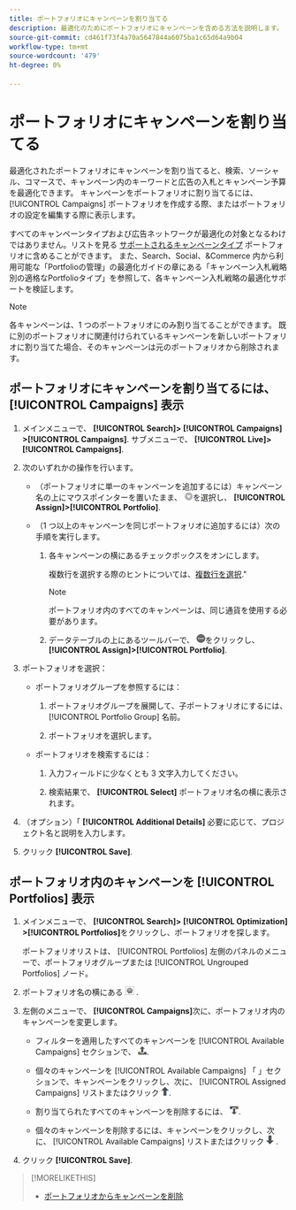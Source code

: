 ```yaml
---
title: ポートフォリオにキャンペーンを割り当てる
description: 最適化のためにポートフォリオにキャンペーンを含める方法を説明します。
source-git-commit: cd461f73f4a70a5647844a6075ba1c65d64a9b04
workflow-type: tm+mt
source-wordcount: '479'
ht-degree: 0%

---
```


# ポートフォリオにキャンペーンを割り当てる

最適化されたポートフォリオにキャンペーンを割り当てると、検索、ソーシャル、コマースで、キャンペーン内のキーワードと広告の入札とキャンペーン予算を最適化できます。 キャンペーンをポートフォリオに割り当てるには、 [!UICONTROL Campaigns] ポートフォリオを作成する際、またはポートフォリオの設定を編集する際に表示します。

すべてのキャンペーンタイプおよび広告ネットワークが最適化の対象となるわけではありません。リストを見る [サポートされるキャンペーンタイプ](/help/search-social-commerce/introduction/supported-inventory.md) ポートフォリオに含めることができます。 また、Search、Social、&amp;Commerce 内から利用可能な「Portfolioの管理」の最適化ガイドの章にある「キャンペーン入札戦略別の適格なPortfolioタイプ」を参照して、各キャンペーン入札戦略の最適化サポートを検証します。<!-- verify convention for referencing Optimization Guide here -->

>[!NOTE]
>
>各キャンペーンは、1 つのポートフォリオにのみ割り当てることができます。 既に別のポートフォリオに関連付けられているキャンペーンを新しいポートフォリオに割り当てた場合、そのキャンペーンは元のポートフォリオから削除されます。

## ポートフォリオにキャンペーンを割り当てるには、 [!UICONTROL Campaigns] 表示

1. メインメニューで、 **[!UICONTROL Search]> [!UICONTROL Campaigns] >[!UICONTROL Campaigns]**. サブメニューで、 **[!UICONTROL Live]>[!UICONTROL Campaigns]**.

1. 次のいずれかの操作を行います。

   * （ポートフォリオに単一のキャンペーンを追加するには）キャンペーン名の上にマウスポインターを置いたまま、 ![メニューボタン](/help/search-social-commerce/assets/arrow-dropdown-menu.png "メニューボタン")を選択し、 **[!UICONTROL Assign]>[!UICONTROL Portfolio]**.

   * （1 つ以上のキャンペーンを同じポートフォリオに追加するには）次の手順を実行します。

      1. 各キャンペーンの横にあるチェックボックスをオンにします。

         複数行を選択する際のヒントについては、[複数行を選択](/help/search-social-commerce/common-tasks/navigation-editing-selection/multiple-rows-select.md).&quot;

         >[!NOTE]
         >
         >ポートフォリオ内のすべてのキャンペーンは、同じ通貨を使用する必要があります。

      1. データテーブルの上にあるツールバーで、 ![詳細](/help/search-social-commerce/assets/more.png "詳細")をクリックし、 **[!UICONTROL Assign]>[!UICONTROL Portfolio]**.

1. ポートフォリオを選択：

   * ポートフォリオグループを参照するには：

      1. ポートフォリオグループを展開して、子ポートフォリオにするには、 [!UICONTROL Portfolio Group] 名前。

      1. ポートフォリオを選択します。
   * ポートフォリオを検索するには：

      1. 入力フィールドに少なくとも 3 文字入力してください。

      1. 検索結果で、 **[!UICONTROL Select]** ポートフォリオ名の横に表示されます。


1. （オプション）「 **[!UICONTROL Additional Details]** 必要に応じて、プロジェクト名と説明を入力します。

1. クリック **[!UICONTROL Save]**.

## ポートフォリオ内のキャンペーンを [!UICONTROL Portfolios] 表示

1. メインメニューで、 **[!UICONTROL Search]> [!UICONTROL Optimization] >[!UICONTROL Portfolios]**&#x200B;をクリックし、ポートフォリオを探します。

   ポートフォリオリストは、 [!UICONTROL Portfolios] 左側のパネルのメニューで、ポートフォリオグループまたは [!UICONTROL Ungrouped Portfolios] ノード。

1. ポートフォリオ名の横にある ![「設定を表示/編集」ボタン](/help/search-social-commerce/assets/settings.png "「設定を表示/編集」ボタン") .

1. 左側のメニューで、 **[!UICONTROL Campaigns]**&#x200B;次に、ポートフォリオ内のキャンペーンを変更します。

   * フィルターを適用したすべてのキャンペーンを [!UICONTROL Available Campaigns] セクションで、 ![すべてのキャンペーンをポートフォリオに割り当て](/help/search-social-commerce/assets/arrow-assign-all.png "すべてのキャンペーンをポートフォリオに割り当て").

   * 個々のキャンペーンを [!UICONTROL Available Campaigns] 「 」セクションで、キャンペーンをクリックし、次に、 [!UICONTROL Assigned Campaigns] リストまたはクリック ![キャンペーンをポートフォリオに割り当て](/help/search-social-commerce/assets/arrow-assign.png "キャンペーンをポートフォリオに割り当て").

   * 割り当てられたすべてのキャンペーンを削除するには、 ![ポートフォリオからすべてのキャンペーンを削除](/help/search-social-commerce/assets/arrow-remove-all.png "ポートフォリオからすべてのキャンペーンを削除").

   * 個々のキャンペーンを削除するには、キャンペーンをクリックし、次に、 [!UICONTROL Available Campaigns] リストまたはクリック ![ポートフォリオからキャンペーンを削除](/help/search-social-commerce/assets/arrow-remove.png "ポートフォリオからキャンペーンを削除") .

1. クリック **[!UICONTROL Save]**.

>[!MORELIKETHIS]
>
>* [ポートフォリオからキャンペーンを削除](/help/search-social-commerce/campaign-management/campaign-remove-from-portfolio.md)

